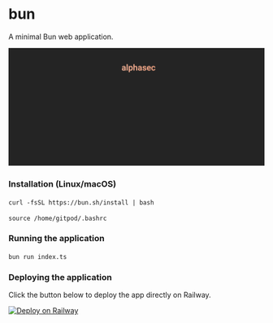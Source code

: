# bun
A minimal Bun web application.

![static-site](public/images/static-site.png)

### Installation (Linux/macOS)
`curl -fsSL https://bun.sh/install | bash`

`source /home/gitpod/.bashrc`

### Running the application
`bun run index.ts`

### Deploying the application
Click the button below to deploy the app directly on Railway.

[![Deploy on Railway](https://railway.app/button.svg)](https://railway.app/new/template/PnQkK-?referralCode=alphasec)
